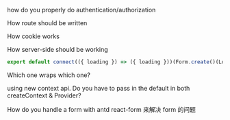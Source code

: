 how do you properly do authentication/authorization

How route should be written

How cookie works

How server-side should be working

```js
export default connect(({ loading }) => ({ loading }))(Form.create()(Login))
```

Which one wraps which one?

using new context api. Do you have to pass in the default in both createContext & Provider?

How do you handle a form with antd
react-form 来解决 form 的问题
